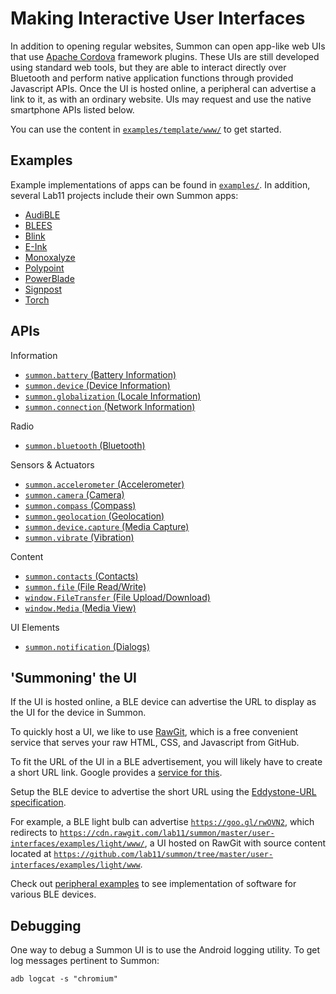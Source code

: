 Making Interactive User Interfaces
==================================

In addition to opening regular websites, Summon can open app-like web UIs that use [Apache Cordova](https://cordova.apache.org/) framework plugins. These UIs are still developed using standard web tools, but they are able to interact directly over Bluetooth and perform native application functions through provided Javascript APIs. Once the UI is hosted online, a peripheral can advertise a link to it, as with an ordinary website. UIs may request and use the native smartphone APIs listed below.

You can use the content in [`examples/template/www/`](examples/template/www/) to get started.

Examples
--------
Example implementations of apps can be found in [`examples/`](examples). 
In addition, several Lab11 projects include their own Summon apps:
- [AudiBLE](https://github.com/lab11/audiBLE/tree/master/software/summon/audible)
- [BLEES](https://github.com/lab11/blees/tree/master/summon/blees-demo)
- [Blink](https://github.com/lab11/blees/tree/master/summon/squall-pir)
- [E-Ink](https://github.com/lab11/eink/tree/master/software/summon)
- [Monoxalyze](https://github.com/lab11/monoxalyze/tree/master/software/summon/monoxalyze-collect)
- [Polypoint](https://github.com/lab11/polypoint/tree/master/phone/tritag-summon)
- [PowerBlade](https://github.com/lab11/powerblade/tree/master/software/summon)
- [Signpost](https://github.com/lab11/signpost/tree/master/summon/demo)
- [Torch](https://github.com/lab11/torch/tree/master/summon/torch)

APIs
----
 
Information
- [`summon.battery` (Battery Information)](https://github.com/apache/cordova-plugin-battery-status/blob/master/README.md)
- [`summon.device` (Device Information)](https://github.com/apache/cordova-plugin-device/blob/master/README.md)
- [`summon.globalization` (Locale Information)](https://github.com/apache/cordova-plugin-globalization/blob/master/README.md)
- [`summon.connection` (Network Information)](https://github.com/apache/cordova-plugin-network-information/blob/master/README.md)

Radio
- [`summon.bluetooth` (Bluetooth)](mobile-app/src/plugins/cordova-plugin-bluetooth/README.md)

Sensors & Actuators
- [`summon.accelerometer` (Accelerometer)](https://github.com/apache/cordova-plugin-device-motion/blob/master/README.md)
- [`summon.camera` (Camera)](https://github.com/apache/cordova-plugin-camera/blob/master/README.md)
- [`summon.compass` (Compass)](https://github.com/apache/cordova-plugin-device-orientation/blob/master/README.md)
- [`summon.geolocation` (Geolocation)](https://github.com/apache/cordova-plugin-geolocation/blob/master/README.md)
- [`summon.device.capture` (Media Capture)](https://github.com/apache/cordova-plugin-media-capture/blob/master/README.md)
- [`summon.vibrate` (Vibration)](https://github.com/apache/cordova-plugin-vibration/blob/master/README.md)

Content
- [`summon.contacts` (Contacts)](https://github.com/apache/cordova-plugin-contacts/blob/master/README.md)
- [`summon.file` (File Read/Write)](https://github.com/apache/cordova-plugin-file/blob/master/README.md)
- [`window.FileTransfer` (File Upload/Download)](https://github.com/apache/cordova-plugin-file-transfer/blob/master/README.md)
- [`window.Media` (Media View)](https://github.com/apache/cordova-plugin-media/blob/master/README.md)

UI Elements
- [`summon.notification` (Dialogs)](https://github.com/apache/cordova-plugin-dialogs/blob/master/README.md)


'Summoning' the UI
------------------

If the UI is hosted online, a BLE device can advertise the URL to display as the UI for the device in Summon.

To quickly host a UI, we like to use [RawGit](http://rawgit.com/), which is a free convenient service that serves your raw HTML, CSS, and Javascript from GitHub.

To fit the URL of the UI in a BLE advertisement, you will likely have to create a short URL link. Google provides a [service for this](http://goo.gl).

Setup the BLE device to advertise the short URL using the [Eddystone-URL specification](https://github.com/google/eddystone/tree/master/eddystone-url). 

For example, a BLE light bulb can advertise [`https://goo.gl/rwOVN2`](https://goo.gl/rwOVN2), which redirects to [`https://cdn.rawgit.com/lab11/summon/master/user-interfaces/examples/light/www/`](https://cdn.rawgit.com/lab11/summon/master/user-interfaces/examples/light/www/index.html), a UI hosted on RawGit with source content located at [`https://github.com/lab11/summon/tree/master/user-interfaces/examples/light/www`](https://github.com/lab11/summon/tree/master/user-interfaces/examples/light/www).

Check out [peripheral examples](../peripherals/) to see implementation of software for various BLE devices.

<!--
Creating & Testing a UI as a Native App
---------------------------------------

1.  Install [NodeJS](https://nodejs.org/).

2.  Install Cordova.

        sudo npm install -g cordova

3.  Create the app in a directory of your choice.

        cordova create [project dir name] [package name] [project title]

    e.g.

        cordova create my-app edu.umich.eecs.lab11.myapp MyApp

4.  Move into project directory and perform setup.

        cd my-app
        cordova platform add android
        cordova plugin add cordova-plugin-ble-central

5.  Copy directory `www` from `template` into your project directory.

6.  Modify `www/index.html`, `www/css/index.css`, & `www/js/index.js` to your liking.

7.  Run on phone (requires Android SDK).

        cordova run

Check out [Cordova Documentation](http://cordova.apache.org/docs/en/edge/) for more information.
-->

Debugging
---------

One way to debug a Summon UI is to use the Android logging utility. To get log
messages pertinent to Summon:

    adb logcat -s "chromium"
